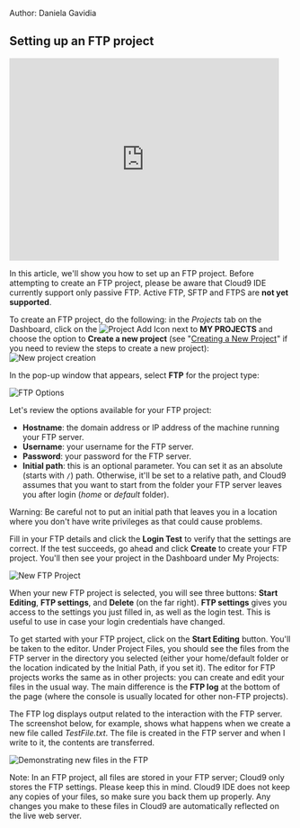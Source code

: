 Author: Daniela Gavidia

## Setting up an FTP project

<iframe width="480" height="360" src="http://www.youtube.com/embed/HehwOFg7jYc" frameborder="0" allowfullscreen></iframe>

In this article, we'll show you how to set up an FTP project. Before attempting to create an FTP project, please be aware that Cloud9 IDE currently support only passive FTP. Active FTP, SFTP and FTPS are **not yet supported**.

To create an FTP project, do the following: in the *Projects* tab on the Dashboard, click on the ![Project Add Icon](./icons/projectPlusIcon.png) next to **MY PROJECTS** and choose the option to **Create a new project** (see "[Creating a New Project](./lesson2.html)" if you need to review the steps to create a new project):  
![New project creation](./images/newProject.png)

In the pop-up window that appears, select **FTP** for the project type:

![FTP Options](./images/FTPoptions.png)

Let's review the options available for your FTP project:

* **Hostname**: the domain address or IP address of the machine running your FTP server.
* **Username**: your username for the FTP server.
* **Password**: your password for the FTP server.
* **Initial path**: this is an optional parameter. You can set it as an absolute (starts with `/`) path. Otherwise, it'll be set to a relative path, and Cloud9 assumes that you want to start from the folder your FTP server leaves you after login (_home_ or _default_ folder).

Warning: Be careful not to put an initial path that leaves you in a location where you don't have write privileges as that could cause problems.

Fill in your FTP details and click the **Login Test** to verify that the settings are correct. If the test succeeds, go ahead and click **Create** to create your FTP project. You'll then see your project in the Dashboard under My Projects:

![New FTP Project](./images/newFtpProject.png)

When your new FTP project is selected, you will see three buttons: **Start Editing**, **FTP settings**, and **Delete** (on the far right). **FTP settings** gives you access to the settings you just filled in, as well as the login test. This is useful to use in case your login credentials have changed.

To get started with your FTP project, click on the **Start Editing** button. You'll be taken to the editor. Under Project Files, you should see the files from the FTP server in the directory you selected (either your home/default folder or the location indicated by the Initial Path, if you set it). The editor for FTP projects works the same as in other projects: you can create and edit your files in the usual way. The main difference is the **FTP log** at the bottom of the page (where the console is usually located for other non-FTP projects).

The FTP log displays output related to the interaction with the FTP server. The screenshot below, for example, shows what happens when we create a new file called _TestFile.txt_. The file is created in the FTP server and when I write to it, the contents are transferred.

![Demonstrating new files in the FTP](./images/FTPlog.png)

Note: In an FTP project, all files are stored in your FTP server; Cloud9 only stores the FTP settings. Please keep this in mind. Cloud9 IDE does not keep any copies of your files, so make sure you back them up properly. Any changes you make to these files in Cloud9 are automatically reflected on the live web server.